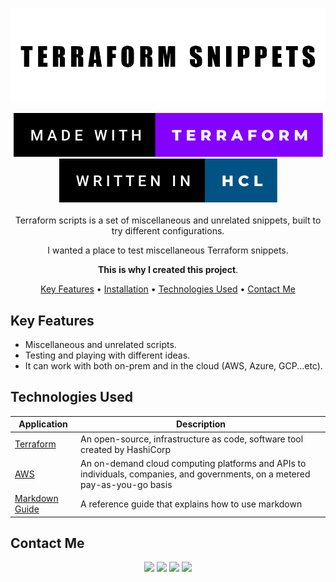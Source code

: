 
<div align="center">

<p align="center">
  <img src="supports/imgs/covers.png" />
</p>

<img src="supports/imgs/badge1.svg"/>
<img src="supports/imgs/badge2.svg"/>
<br />
<br />
Terraform scripts is a set of miscellaneous and unrelated snippets, built to try different configurations.

I wanted a place to test miscellaneous Terraform snippets.

**This is why I created this project**.

[Key Features](#key-features) •
[Installation](#installation) •
[Technologies Used](#technologies-used) •
[Contact Me](#contact-me) 



<!--![Main Image](githubcovers.png)-->


</div>

## Key Features

- Miscellaneous and unrelated scripts.
- Testing and playing with different ideas.
- It can work with both on-prem and in the cloud (AWS, Azure, GCP...etc).

## Technologies Used

| Application                                         | Description                                  
| --------------------------------------------------- |--------------------------------------------- 
| [Terraform](https://www.terraform.io/)                           | An open-source, infrastructure as code, software tool created by HashiCorp 
| [AWS](https://aws.amazon.com/)                | An on-demand cloud computing platforms and APIs to individuals, companies, and governments, on a metered pay-as-you-go basis  
| [Markdown Guide](https://www.markdownguide.org/)    | A reference guide that explains how to use markdown                                 

## Contact Me
<p align="center">
<a href="https://www.linkedin.com/in/iamnasef/"><img src="https://img.shields.io/badge/LinkedIn-0077B5?style=for-the-badge&logo=linkedin&logoColor=white"/></a>
<a href="https://twitter.com/iamnasef"><img src="https://img.shields.io/badge/Twitter-1DA1F2?style=for-the-badge&logo=twitter&logoColor=white"/></a>
<a href="https://github.com/iamnasef"><img src="https://img.shields.io/badge/GitHub-100000?style=for-the-badge&logo=github&logoColor=white"/></a>
<a href="https://www.youtube.com/channel/UCx2qgl5gjP_oSK_mz674EtA"><img src="https://img.shields.io/badge/YouTube-FF0000?style=for-the-badge&logo=youtube&logoColor=white"/></a>
</p>